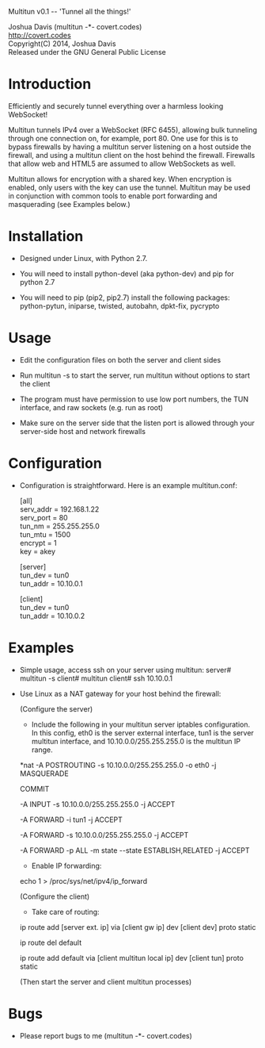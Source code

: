 Multitun v0.1 -- 'Tunnel all the things!'

Joshua Davis (multitun -*- covert.codes)  
http://covert.codes  
Copyright(C) 2014, Joshua Davis  
Released under the GNU General Public License  

Introduction
============

 Efficiently and securely tunnel everything over a harmless looking WebSocket!

Multitun tunnels IPv4 over a WebSocket (RFC 6455), allowing bulk tunneling
through one connection on, for example, port 80.  One use for this is to
bypass firewalls by having a multitun server listening on a host outside
the firewall, and using a multitun client on the host behind the firewall.
Firewalls that allow web and HTML5 are assumed to allow WebSockets as well.

Multitun allows for encryption with a shared key.  When encryption is
enabled, only users with the key can use the tunnel.  Multitun may be used
in conjunction with common tools to enable port forwarding and masquerading
(see Examples below.)


Installation
============

* Designed under Linux, with Python 2.7.

* You will need to install python-devel (aka python-dev) and pip for python 2.7

* You will need to pip (pip2, pip2.7) install the following packages:
	python-pytun, iniparse, twisted, autobahn, dpkt-fix, pycrypto


Usage
=====

* Edit the configuration files on both the server and client sides

* Run multitun -s to start the server, run multitun without options
  to start the client

* The program must have permission to use low port numbers, the TUN
  interface, and raw sockets (e.g. run as root)

* Make sure on the server side that the listen port is allowed through
  your server-side host and network firewalls


Configuration
=============

* Configuration is straightforward.  Here is an example multitun.conf:

	[all]  
	serv_addr = 192.168.1.22  
	serv_port = 80  
	tun_nm = 255.255.255.0  
	tun_mtu = 1500  
	encrypt = 1  
	key = akey  

	[server]  
	tun_dev = tun0  
	tun_addr = 10.10.0.1  

	[client]  
	tun_dev = tun0  
	tun_addr = 10.10.0.2  


Examples
========

* Simple usage, access ssh on your server using multitun:
	server# multitun -s
	client# multitun
	client# ssh 10.10.0.1


* Use Linux as a NAT gateway for your host behind the firewall:

   (Configure the server)

   * Include the following in your multitun server iptables configuration.
     In this config, eth0 is the server external interface, tun1 is the
     server multitun interface, and 10.10.0.0/255.255.255.0 is the multitun
     IP range.

    *nat
    -A POSTROUTING -s 10.10.0.0/255.255.255.0 -o eth0 -j MASQUERADE

    COMMIT

    -A INPUT -s 10.10.0.0/255.255.255.0 -j ACCEPT

    -A FORWARD -i tun1 -j ACCEPT

    -A FORWARD -s 10.10.0.0/255.255.255.0 -j ACCEPT

    -A FORWARD -p ALL -m state --state ESTABLISH,RELATED -j ACCEPT

   * Enable IP forwarding:

   echo 1 > /proc/sys/net/ipv4/ip_forward


   (Configure the client)
   * Take care of routing:

	
    ip route add [server ext. ip] via [client gw ip] dev [client dev] proto static

    ip route del default

    ip route add default via [client multitun local ip] dev [client tun] proto static

   (Then start the server and client multitun processes)


Bugs
====

* Please report bugs to me (multitun -*- covert.codes)

